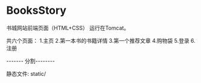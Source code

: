 # BooksStory
书城网站前端页面（HTML+CSS）
运行在Tomcat。

共六个页面：
1.主页
2.第一本书的书籍详情
3.第一个推荐文章
4.购物袋
5.登录
6.注册

------- 分割--------

静态文件:
static/






